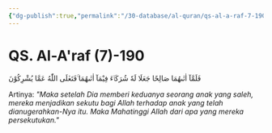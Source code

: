 ```yaml
---
{"dg-publish":true,"permalink":"/30-database/al-quran/qs-al-a-raf-7-190/"}
---
```



# QS. Al-A'raf (7)-190
فَلَمَّآ اٰتٰىهُمَا صَالِحًا جَعَلَا لَهٗ شُرَكَاۤءَ فِيْمَآ اٰتٰىهُمَا ۚفَتَعٰلَى اللّٰهُ عَمَّا يُشْرِكُوْنَ

Artinya: *"Maka setelah Dia memberi keduanya seorang anak yang saleh, mereka menjadikan sekutu bagi Allah terhadap anak yang telah dianugerahkan-Nya itu. Maka Mahatinggi Allah dari apa yang mereka persekutukan."*
